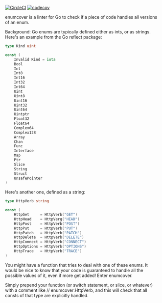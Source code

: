[![CircleCI](https://circleci.com/gh/reillywatson/enumcover.svg?style=svg)](https://circleci.com/gh/reillywatson/enumcover)
[![codecov](https://codecov.io/gh/reillywatson/enumcover/branch/master/graph/badge.svg)](https://codecov.io/gh/reillywatson/enumcover)

enumcover is a linter for Go to check if a piece of code handles all versions of an enum.

Background: Go enums are typically defined either as ints, or as strings. Here's an example from the Go reflect package:

```go
type Kind uint

const (
	Invalid Kind = iota
	Bool
	Int
	Int8
	Int16
	Int32
	Int64
	Uint
	Uint8
	Uint16
	Uint32
	Uint64
	Uintptr
	Float32
	Float64
	Complex64
	Complex128
	Array
	Chan
	Func
	Interface
	Map
	Ptr
	Slice
	String
	Struct
	UnsafePointer
)
```

Here's another one, defined as a string:

```go
type HttpVerb string

const (
	HttpGet     = HttpVerb("GET")
	HttpHead    = HttpVerg("HEAD")
	HttpPost    = HttpVerb("POST")
	HttpPut     = HttpVerb("PUT")
	HttpPatch   = HttpVerb("PATCH")
	HttpDelete  = HttpVerb("DELETE")
	HttpConnect = HttpVerb("CONNECT")
	HttpOptions = HttpVerb("OPTIONS")
	HttpTrace   = HttpVerb("TRACE")
)
```

You might have a function that tries to deal with one of these enums. It would be nice to know that your code is guaranteed to handle all the possible values of it, even if more get added! Enter enumcover.

Simply prepend your function (or switch statement, or slice, or whatever) with a comment like // enumcover:HttpVerb, and this will check that all consts of that type are explicitly handled.
